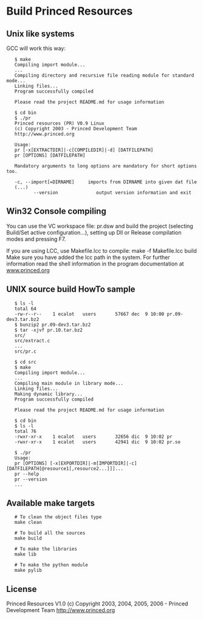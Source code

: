 # Build Princed Resources

## Unix like systems

GCC will work this way:

       $ make
       Compiling import module...
       ...
       Compiling directory and recursive file reading module for standard mode...
       Linking files...
       Program successfully compiled

       Please read the project README.md for usage information

       $ cd bin
       $ ./pr
       Princed resources (PR) V0.9 Linux
       (c) Copyright 2003 - Princed Development Team
       http://www.princed.org

       Usage: 
       pr [-x[EXTRACTDIR]|-c[COMPILEDIR]|-d] [DATFILEPATH]
       pr [OPTIONS] [DATFILEPATH]

       Mandatory arguments to long options are mandatory for short options too.

       -c, --import[=DIRNAME]     imports from DIRNAME into given dat file
       (...)
              --version              output version information and exit

## Win32 Console compiling

You can use the VC workspace file: pr.dsw and build the project (selecting
Build/Set active configuration...), setting up Dll or Release compilation
modes and pressing F7.

If you are using LCC, use Makefile.lcc to compile:
make -f Makefile.lcc build
Make sure you have added the lcc path in the system. For further
information read the shell information in the program documentation
at www.princed.org

## UNIX source build HowTo sample

       $ ls -l
       total 64
       -rw-r--r--    1 ecalot   users       57667 dec  9 10:00 pr.09-dev3.tar.bz2
       $ bunzip2 pr.09-dev3.tar.bz2
       $ tar -xjvf pr.10.tar.bz2
       src/
       src/extract.c
       ...
       src/pr.c

       $ cd src
       $ make
       Compiling import module...
       ...
       Compiling main module in library mode...
       Linking files...
       Making dynamic library...
       Program successfully compiled

       Please read the project README.md for usage information

       $ cd bin
       $ ls -l
       total 76
       -rwxr-xr-x    1 ecalot   users       32656 dic  9 10:02 pr
       -rwxr-xr-x    1 ecalot   users       42941 dic  9 10:02 pr.so

       $ ./pr
       Usage:
       pr [OPTIONS] [-x[EXPORTDIR]|-m[IMPORTDIR]|-c] [DATFILEPATH[@resource1[,resource2...]]]...
       pr --help
       pr --version
       ...

## Available make targets

       # To clean the object files type
       make clean

       # To build all the sources
       make build

       # To make the libraries
       make lib

       # To make the python module
       make pylib

## License

Princed Resources V1.0
(c) Copyright 2003, 2004, 2005, 2006 - Princed Development Team
http://www.princed.org
